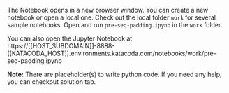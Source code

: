 The Notebook opens in a new browser window. You can create a new notebook or open a local one. Check out the local folder `work` for several sample notebooks. Open and run `pre-seq-padding.ipynb` in the `work` folder.

You can also open the Jupyter Notebook at https://[[HOST_SUBDOMAIN]]-8888-[[KATACODA_HOST]].environments.katacoda.com/notebooks/work/pre-seq-padding.ipynb

**Note:**
There are placeholder(s) to write python code. If you need any help, you can checkout solution tab.